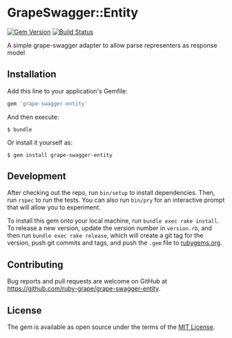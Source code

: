 # GrapeSwagger::Entity

[![Gem Version](https://badge.fury.io/rb/grape-swagger-entity.svg)](https://badge.fury.io/rb/grape-swagger-entity)
[![Build Status](https://github.com/ruby-grape/grape-swagger-entity/workflows/test/badge.svg?branch=master)](https://github.com/ruby-grape/grape-swagger-entity/actions)

A simple grape-swagger adapter to allow parse representers as response model

## Installation

Add this line to your application's Gemfile:

```ruby
gem 'grape-swagger-entity'
```

And then execute:

    $ bundle

Or install it yourself as:

    $ gem install grape-swagger-entity

## Development

After checking out the repo, run `bin/setup` to install dependencies. Then, run `rspec` to run the tests. You can also run `bin/pry` for an interactive prompt that will allow you to experiment.

To install this gem onto your local machine, run `bundle exec rake install`. To release a new version, update the version number in `version.rb`, and then run `bundle exec rake release`, which will create a git tag for the version, push git commits and tags, and push the `.gem` file to [rubygems.org](https://rubygems.org).

## Contributing

Bug reports and pull requests are welcome on GitHub at https://github.com/ruby-grape/grape-swagger-entity.

## License

The gem is available as open source under the terms of the [MIT License](http://opensource.org/licenses/MIT).

